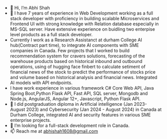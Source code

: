 - 👋 Hi, I’m Abhi Shah
- 👀 I have 7 years of experience in Web Development working as a full stack developer with proficiency in building scalable Microservices and Frontend UI with strong knowledge with Relation database especially in MS-SQL server. Have extensive experience on buidling two enterpise level products as a full stack developer.
- Currently I work as a Research Assistanct at durham College AI hub(Contract part time), to integrate AI components with SME companies in Canada. Few projects that I worked to build recommendation system for cravers solutions, forecasting of the warehouse products based on historical inbound and outbound operations, using of hugging face finbert to calculate setiment of financial news of the stock to predict the performance of stocks price and volume based on historical analysis and financial news. Integrated AI models with API endpoints.
- I have work experience in various framework  C# Core Web API, Java Spring Boot,Python Flask API, Fast API, SQL server, Mongodb and Node.js, AngularJS, Angular 12+, Javascript, Python Flask API.
- 🌱 I did postgraduation diploma in Artificial intelligence (Jan 2023- August 2023) and Cybersecurity (Jan 2024 - August 2024) in Canada at Durham College, integrated AI and security features in various SME enterprise projects.
- 💞️ I’m looking for a full-stack development role in Canada.   
- 📫 Reach me at abhishah1608@gmail.com

<!---
abhishah1608/abhishah1608 is a ✨ special ✨ repository because its `README.md` (this file) appears on your GitHub profile.
You can click the Preview link to take a look at your changes.
--->
